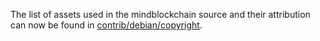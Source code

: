 The list of assets used in the mindblockchain source and their attribution can now be found in [contrib/debian/copyright](../contrib/debian/copyright).
